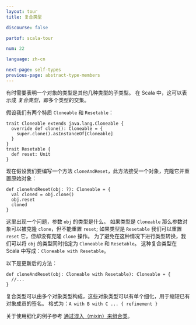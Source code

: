 ```yaml
---
layout: tour
title: 复合类型

discourse: false

partof: scala-tour

num: 22

language: zh-cn

next-page: self-types
previous-page: abstract-type-members
---
```


有时需要表明一个对象的类型是其他几种类型的子类型。 在 Scala 中，这可以表示成 *复合类型*，即多个类型的交集。

假设我们有两个特质 `Cloneable` 和 `Resetable`：

```tut
trait Cloneable extends java.lang.Cloneable {
  override def clone(): Cloneable = {
    super.clone().asInstanceOf[Cloneable]
  }
}
trait Resetable {
  def reset: Unit
}
```

现在假设我们要编写一个方法 `cloneAndReset`，此方法接受一个对象，克隆它并重置原始对象：

```
def cloneAndReset(obj: ?): Cloneable = {
  val cloned = obj.clone()
  obj.reset
  cloned
}
```

这里出现一个问题，参数 `obj` 的类型是什么。 如果类型是 `Cloneable` 那么参数对象可以被克隆 `clone`，但不能重置 `reset`; 如果类型是 `Resetable` 我们可以重置 `reset` 它，但却没有克隆 `clone` 操作。 为了避免在这种情况下进行类型转换，我们可以将 `obj` 的类型同时指定为 `Cloneable` 和 `Resetable`。 这种复合类型在 Scala 中写成：`Cloneable with Resetable`。

以下是更新后的方法：

```
def cloneAndReset(obj: Cloneable with Resetable): Cloneable = {
  //...
}
```

复合类型可以由多个对象类型构成，这些对象类型可以有单个细化，用于缩短已有对象成员的签名。
格式为：`A with B with C ... { refinement }`

关于使用细化的例子参考 [通过混入（mixin）来组合类](mixin-class-composition.html)。
